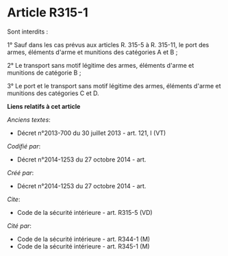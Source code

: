 # Article R315-1

Sont interdits : 

1° Sauf dans les cas prévus aux articles R. 315-5 à R. 315-11, le port des armes, éléments d'arme et munitions des catégories
A et B ; 

2° Le transport sans motif légitime des armes, éléments d'arme et munitions de catégorie B ; 

3° Le port et le transport sans motif légitime des armes, éléments d'arme et munitions des catégories C et D.

**Liens relatifs à cet article**

_Anciens textes_:

  - Décret n°2013-700 du 30 juillet 2013 - art. 121, I (VT)

_Codifié par_:

  - Décret n°2014-1253 du 27 octobre 2014 - art.

_Créé par_:

  - Décret n°2014-1253 du 27 octobre 2014 - art.

_Cite_:

  - Code de la sécurité intérieure - art. R315-5 (VD)

_Cité par_:

  - Code de la sécurité intérieure - art. R344-1 (M)
  - Code de la sécurité intérieure - art. R345-1 (M)
